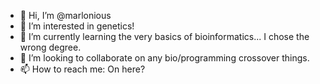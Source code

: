 - 👋 Hi, I’m @marlonious
- 👀 I’m interested in genetics!
- 🌱 I’m currently learning the very basics of bioinformatics... I chose the wrong degree.
- 💞️ I’m looking to collaborate on any bio/programming crossover things.
- 📫 How to reach me: On here?

<!---
marlonious/marlonious is a ✨ special ✨ repository because its `README.md` (this file) appears on your GitHub profile.
You can click the Preview link to take a look at your changes.
--->

